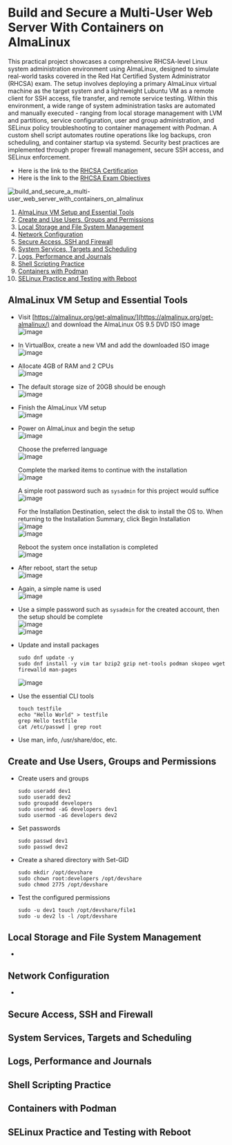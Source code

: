 # Build and Secure a Multi-User Web Server With Containers on AlmaLinux

This practical project showcases a comprehensive RHCSA-level Linux system administration environment using AlmaLinux, designed to simulate real-world tasks covered in the Red Hat Certified System Administrator (RHCSA) exam. The setup involves deploying a primary AlmaLinux virtual machine as the target system and a lightweight Lubuntu VM as a remote client for SSH access, file transfer, and remote service testing. Within this environment, a wide range of system administration tasks are automated and manually executed - ranging from local storage management with LVM and partitions, service configuration, user and group administration, and SELinux policy troubleshooting to container management with Podman. A custom shell script automates routine operations like log backups, cron scheduling, and container startup via systemd. Security best practices are implemented through proper firewall management, secure SSH access, and SELinux enforcement.

- Here is the link to the [RHCSA Certification](https://www.redhat.com/en/services/certification/rhcsa)
- Here is the link to the [RHCSA Exam Objectives](https://www.redhat.com/en/services/training/ex200-red-hat-certified-system-administrator-rhcsa-exam?section=objectives)


![build_and_secure_a_multi-user_web_server_with_containers_on_almalinux](https://github.com/user-attachments/assets/de00a1de-adc3-4645-9630-214c882f58cd)


1. [AlmaLinux VM Setup and Essential Tools](#almalinux-vm-setup-and-essential-tools)
2. [Create and Use Users, Groups and Permissions](#create-and-use-users-groups-and-permissions)
3. [Local Storage and File System Management](#local-storage-and-file-system-management)
4. [Network Configuration](#network-configuration)
5. [Secure Access, SSH and Firewall](#secure-access-ssh-and-firewall)
6. [System Services, Targets and Scheduling](#system-services-targets-and-scheduling)
7. [Logs, Performance and Journals](#logs-performance-and-journals)
8. [Shell Scripting Practice](#shell-scripting-practice)
9. [Containers with Podman](#containers-with-podman)
10. [SELinux Practice and Testing with Reboot](#selinux-practice-and-testing-with-reboot)


## AlmaLinux VM Setup and Essential Tools
- Visit [https://almalinux.org/get-almalinux/](https://almalinux.org/get-almalinux/) and download the AlmaLinux OS 9.5 DVD ISO image <br />
  ![image](https://github.com/user-attachments/assets/3e1c279c-7dad-44f9-982b-d85abb435782) <br />

- In VirtualBox, create a new VM and add the downloaded ISO image <br />
  ![image](https://github.com/user-attachments/assets/036b1818-2927-4c57-aeb1-352582034c5a) <br />

- Allocate 4GB of RAM and 2 CPUs <br />
  ![image](https://github.com/user-attachments/assets/c8aae1e1-5aaa-4e11-a0f0-02533d97542d) <br />

- The default storage size of 20GB should be enough <br />
  ![image](https://github.com/user-attachments/assets/452ade6b-f815-4497-aba4-b3f00a5868b9) <br />

- Finish the AlmaLinux VM setup <br />
  ![image](https://github.com/user-attachments/assets/b49778a3-90e8-4346-9708-b154c7748be3) <br />

- Power on AlmaLinux and begin the setup <br />
  ![image](https://github.com/user-attachments/assets/317a2c81-2e02-4069-9e2c-8146d4802786) <br />

  Choose the preferred language <br />
  ![image](https://github.com/user-attachments/assets/50f674d1-8769-4def-8954-1df48cee651b) <br />

  Complete the marked items to continue with the installation <br />
  ![image](https://github.com/user-attachments/assets/873a595a-8ed3-4bca-928e-a6d2e9310da7) <br />

  A simple root password such as `sysadmin` for this project would suffice <br />
  ![image](https://github.com/user-attachments/assets/087a7dcb-6f83-40a5-a9c9-eb1c4784aee9) <br />

  For the Installation Destination, select the disk to install the OS to. When returning to the Installation Summary, click Begin Installation <br />
  ![image](https://github.com/user-attachments/assets/08863ccc-c161-4e9b-a4ef-b3b23eae871e) <br />
  ![image](https://github.com/user-attachments/assets/839c781c-504d-4363-9eed-5980ac5bcf37) <br />

  Reboot the system once installation is completed <br />
  ![image](https://github.com/user-attachments/assets/651eebe1-4a06-4939-b5d1-3c5bc800dac0) <br />

- After reboot, start the setup <br />
  ![image](https://github.com/user-attachments/assets/e8e975ba-602f-4f71-84ba-8f53ee16e036) <br />

- Again, a simple name is used <br />
  ![image](https://github.com/user-attachments/assets/7f60dcf0-0c99-40b3-839f-f516c3cbab3e) <br />

- Use a simple password such as `sysadmin` for the created account, then the setup should be complete <br />
  ![image](https://github.com/user-attachments/assets/6a9de116-c292-46ce-a158-8df2cc3b3f1b) <br />
  ![image](https://github.com/user-attachments/assets/c77f69f7-254b-4ddc-956e-f6c040bfecc0) <br />

- Update and install packages
  ```
  sudo dnf update -y
  sudo dnf install -y vim tar bzip2 gzip net-tools podman skopeo wget firewalld man-pages
  ```
  ![image](https://github.com/user-attachments/assets/ae9ca394-6b3e-4a8a-8ea5-7ad93ba25c9d) <br />
  


- Use the essential CLI tools
  ```
  touch testfile
  echo "Hello World" > testfile
  grep Hello testfile
  cat /etc/passwd | grep root
  ```

- Use man, info, /usr/share/doc, etc.

  

## Create and Use Users, Groups and Permissions

- Create users and groups
  ```
  sudo useradd dev1
  sudo useradd dev2
  sudo groupadd developers
  sudo usermod -aG developers dev1
  sudo usermod -aG developers dev2
  ```

- Set passwords
  ```
  sudo passwd dev1
  sudo passwd dev2
  ```

- Create a shared directory with Set-GID
  ```
  sudo mkdir /opt/devshare
  sudo chown root:developers /opt/devshare
  sudo chmod 2775 /opt/devshare
  ```

- Test the configured permissions
  ```
  sudo -u dev1 touch /opt/devshare/file1
  sudo -u dev2 ls -l /opt/devshare
  ```


## Local Storage and File System Management

- 



## Network Configuration

- 



## Secure Access, SSH and Firewall

## System Services, Targets and Scheduling

## Logs, Performance and Journals

## Shell Scripting Practice

## Containers with Podman

## SELinux Practice and Testing with Reboot



